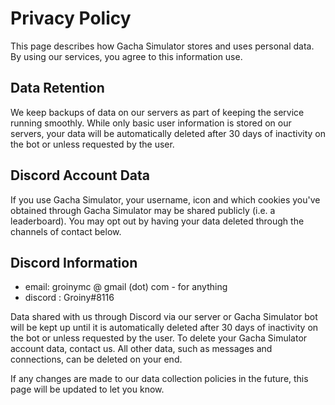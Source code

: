 
<html>
  <head>
    <title>Privacy Policy</title>
  </head>
  <body>
    <h1>Privacy Policy</h1>
    <p>This page describes how Gacha Simulator stores and uses personal data. By using our services, you agree to this information use.</p>
    <h2>Data Retention</h2>
    <p>We keep backups of data on our servers as part of keeping the service running smoothly. While only basic user information is stored on our servers, your data will be automatically deleted after 30 days of inactivity on the bot or unless requested by the user.</p>
    <h2>Discord Account Data</h2>
    <p>If you use Gacha Simulator, your username, icon and which cookies you've obtained through Gacha Simulator may be shared publicly (i.e. a leaderboard). You may opt out by having your data deleted through the channels of contact below.</p>
    <h2>Discord Information</h2>
    <ul>
  <li>email: groinymc @ gmail (dot) com - for anything</li>
  <li>discord : Groiny#8116</li>
</ul>
    <p>Data shared with us through Discord via our server or Gacha Simulator bot will be kept up until it is automatically deleted after 30 days of inactivity on the bot or unless requested by the user. To delete your Gacha Simulator account data, contact us. All other data, such as messages and connections, can be deleted on your end.</p>
    <p>If any changes are made to our data collection policies in the future, this page will be updated to let you know.</p>
  </body>
</html>
